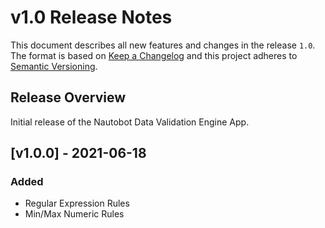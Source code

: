 # v1.0 Release Notes

This document describes all new features and changes in the release `1.0`. The format is based on [Keep a Changelog](https://keepachangelog.com/en/1.0.0/) and this project adheres to [Semantic Versioning](https://semver.org/spec/v2.0.0.html).

## Release Overview

Initial release of the Nautobot Data Validation Engine App.

## [v1.0.0] - 2021-06-18

### Added

- Regular Expression Rules
- Min/Max Numeric Rules
